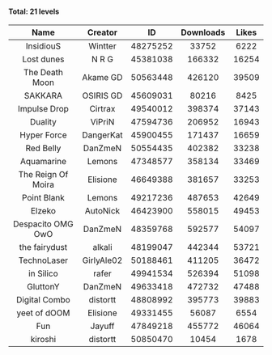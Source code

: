 #### Total: 21 levels

| Name | Creator | ID | Downloads | Likes |
|:---:|:---:|:---:|:---:|:---:|
| InsidiouS | Wintter | 48275252 | 33752 | 6222
| Lost dunes | N R G | 45381038 | 166332 | 16254
| The Death Moon | Akame GD | 50563448 | 426120 | 39509
| SAKKARA | OSIRIS GD | 45609031 | 80216 | 8425
| Impulse Drop  | Cirtrax | 49540012 | 398374 | 37143
| Duality | ViPriN | 47594736 | 206952 | 16943
| Hyper Force | DangerKat | 45900455 | 171437 | 16659
| Red Belly | DanZmeN | 50554435 | 402382 | 33238
| Aquamarine | Lemons | 47348577 | 358134 | 33469
| The Reign Of Moira | Elisione | 46649388 | 381657 | 33253
| Point Blank | Lemons | 49217236 | 487653 | 42649
| Elzeko | AutoNick | 46423900 | 558015 | 49453
| Despacito OMG OwO | DanZmeN | 48359768 | 592577 | 54097
| the fairydust | alkali | 48199047 | 442344 | 53721
| TechnoLaser | GirlyAle02 | 50188461 | 411205 | 36472
| in Silico | rafer | 49941534 | 526394 | 51098
| GluttonY | DanZmeN | 49633418 | 472732 | 47488
| Digital Combo | distortt | 48808992 | 395773 | 39883
| yeet of dOOM | Elisione | 49331455 | 56087 | 6554
| Fun | Jayuff | 47849218 | 455772 | 46064
| kiroshi | distortt | 50850470 | 10454 | 1678
